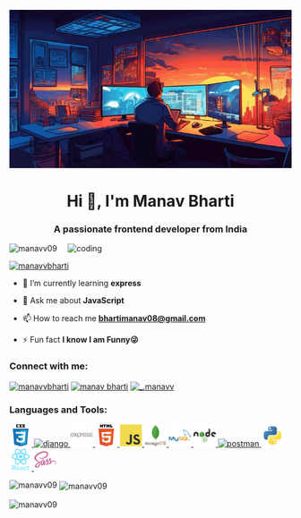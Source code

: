 ![logo](https://github.com/manavv09/manavv09/blob/main/banner.png.jpeg)

<h1 align="center">Hi 👋, I'm Manav Bharti</h1>
<h3 align="center">A passionate frontend developer from India</h3>
<img align="right" alt="coding" width="400" src=https://media1.giphy.com/media/v1.Y2lkPTc5MGI3NjExb3BhbDd4OGNjNjRiZXM3bGxjNHNnaHExeW9yY3RqOHMwMGUyMjBscCZlcD12MV9pbnRlcm5hbF9naWZfYnlfaWQmY3Q9Zw/wLNuW1tCKRiPmDV5Y4/giphy.gif>

<p align="left"> <img src="https://komarev.com/ghpvc/?username=manavv09&label=Profile%20views&color=0e75b6&style=flat" alt="manavv09" /> </p>

<p align="left"> <a href="https://twitter.com/manavvbharti" target="blank"><img src="https://img.shields.io/twitter/follow/manavvbharti?logo=twitter&style=for-the-badge" alt="manavvbharti" /></a> </p>

- 🌱 I’m currently learning **express**

- 💬 Ask me about **JavaScript**

- 📫 How to reach me **bhartimanav08@gmail.com**

- ⚡ Fun fact **I know I am Funny😜**

<h3 align="left">Connect with me:</h3>
<p align="left">
<a href="https://twitter.com/manavvbharti" target="blank"><img align="center" src="https://raw.githubusercontent.com/rahuldkjain/github-profile-readme-generator/master/src/images/icons/Social/twitter.svg" alt="manavvbharti" height="30" width="40" /></a>
<a href="https://linkedin.com/in/manav bharti" target="blank"><img align="center" src="https://raw.githubusercontent.com/rahuldkjain/github-profile-readme-generator/master/src/images/icons/Social/linked-in-alt.svg" alt="manav bharti" height="30" width="40" /></a>
<a href="https://instagram.com/_.manavv" target="blank"><img align="center" src="https://raw.githubusercontent.com/rahuldkjain/github-profile-readme-generator/master/src/images/icons/Social/instagram.svg" alt="_.manavv" height="30" width="40" /></a>
</p>

<h3 align="left">Languages and Tools:</h3>
<p align="left"> <a href="https://www.w3schools.com/css/" target="_blank" rel="noreferrer"> <img src="https://raw.githubusercontent.com/devicons/devicon/master/icons/css3/css3-original-wordmark.svg" alt="css3" width="40" height="40"/> </a> <a href="https://www.djangoproject.com/" target="_blank" rel="noreferrer"> <img src="https://cdn.worldvectorlogo.com/logos/django.svg" alt="django" width="40" height="40"/> </a> <a href="https://expressjs.com" target="_blank" rel="noreferrer"> <img src="https://raw.githubusercontent.com/devicons/devicon/master/icons/express/express-original-wordmark.svg" alt="express" width="40" height="40"/> </a> <a href="https://www.w3.org/html/" target="_blank" rel="noreferrer"> <img src="https://raw.githubusercontent.com/devicons/devicon/master/icons/html5/html5-original-wordmark.svg" alt="html5" width="40" height="40"/> </a> <a href="https://developer.mozilla.org/en-US/docs/Web/JavaScript" target="_blank" rel="noreferrer"> <img src="https://raw.githubusercontent.com/devicons/devicon/master/icons/javascript/javascript-original.svg" alt="javascript" width="40" height="40"/> </a> <a href="https://www.mongodb.com/" target="_blank" rel="noreferrer"> <img src="https://raw.githubusercontent.com/devicons/devicon/master/icons/mongodb/mongodb-original-wordmark.svg" alt="mongodb" width="40" height="40"/> </a> <a href="https://www.mysql.com/" target="_blank" rel="noreferrer"> <img src="https://raw.githubusercontent.com/devicons/devicon/master/icons/mysql/mysql-original-wordmark.svg" alt="mysql" width="40" height="40"/> </a> <a href="https://nodejs.org" target="_blank" rel="noreferrer"> <img src="https://raw.githubusercontent.com/devicons/devicon/master/icons/nodejs/nodejs-original-wordmark.svg" alt="nodejs" width="40" height="40"/> </a> <a href="https://postman.com" target="_blank" rel="noreferrer"> <img src="https://www.vectorlogo.zone/logos/getpostman/getpostman-icon.svg" alt="postman" width="40" height="40"/> </a> <a href="https://www.python.org" target="_blank" rel="noreferrer"> <img src="https://raw.githubusercontent.com/devicons/devicon/master/icons/python/python-original.svg" alt="python" width="40" height="40"/> </a> <a href="https://reactjs.org/" target="_blank" rel="noreferrer"> <img src="https://raw.githubusercontent.com/devicons/devicon/master/icons/react/react-original-wordmark.svg" alt="react" width="40" height="40"/> </a> <a href="https://sass-lang.com" target="_blank" rel="noreferrer"> <img src="https://raw.githubusercontent.com/devicons/devicon/master/icons/sass/sass-original.svg" alt="sass" width="40" height="40"/> </a> </p>

<p><img align="left" src="https://github-readme-stats.vercel.app/api/top-langs?username=manavv09&show_icons=true&locale=en&layout=compact" alt="manavv09" /></p>

<p>&nbsp;<img align="center" src="https://github-readme-stats.vercel.app/api?username=manavv09&show_icons=true&locale=en" alt="manavv09" /></p>

<p><img align="center" src="https://github-readme-streak-stats.herokuapp.com/?user=manavv09&" alt="manavv09" /></p>
